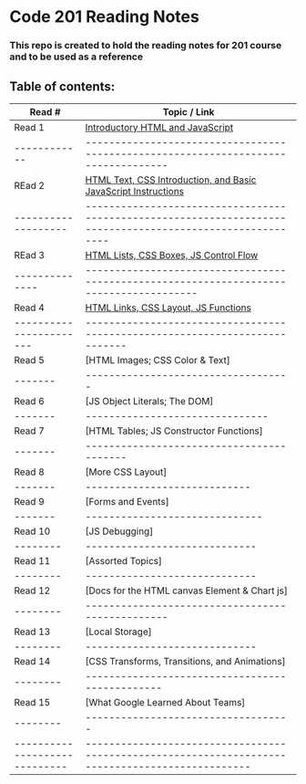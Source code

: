 # Code 201 Reading Notes

### This repo is created to hold the reading notes for 201 course and to be used as a reference

## Table of contents:

Read # | Topic / Link
---------|-------------
Read 1 | [Introductory HTML and JavaScript](https://bushra-b.github.io/Reading-Notes/class-01)
------------|----------------------------------------------------------------------------------
REad 2 | [HTML Text, CSS Introduction, and Basic JavaScript Instructions](https://bushra-b.github.io/Reading-Notes/class-02)
-------------------|----------------------------------------------------------------------------------------------------------
REad 3 | [HTML Lists, CSS Boxes, JS Control Flow](https://bushra-b.github.io/Reading-Notes/class-03)
--------------|---------------------------------------------------------------------------------------
Read 4 | [HTML Links, CSS Layout, JS Functions](https://bushra-b.github.io/Reading-Notes/class-04)
-----------------------|---------------------------------------------------------------------------
Read 5 | [HTML Images; CSS Color & Text]
-------|-----------------------------------
Read 6 | [JS Object Literals; The DOM]
-------|-------------------------------
Read 7 | [HTML Tables; JS Constructor Functions]
-------|-----------------------------------------
Read 8 | [More CSS Layout]
-------|----------------------------
Read 9 | [Forms and Events]
-------|------------------------------
Read 10 | [JS Debugging]
--------|-----------------------------
Read 11 | [Assorted Topics]
--------|-----------------------------
Read 12 | [Docs for the HTML canvas Element & Chart js]
--------|------------------------------------------------
Read 13 | [Local Storage]
--------|-----------------------------
Read 14 | [CSS Transforms, Transitions, and Animations]
--------|-----------------------------------------------
Read 15 | [What Google Learned About Teams]
--------|-----------------------------------
-----------------------------|------------------------------------------------------------------------------------------------
